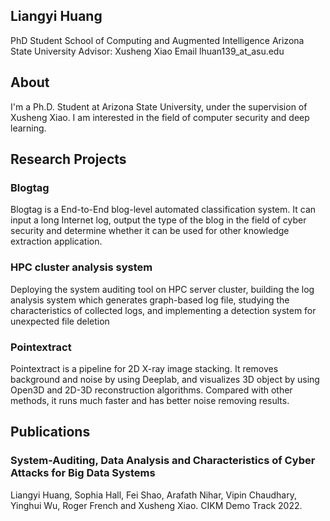 ## Liangyi Huang
PhD Student
School of Computing and Augmented Intelligence
Arizona State University
Advisor: Xusheng Xiao
Email lhuan139_at_asu.edu

## About
I'm a Ph.D. Student at Arizona State University, under the supervision of Xusheng Xiao. I am interested in the field of computer security and deep learning.


## Research Projects

### Blogtag
Blogtag is a End-to-End blog-level automated classification system. It can input a long Internet log, output the type of the blog in the field of cyber security and determine whether it can be used for other knowledge extraction application.

### HPC cluster analysis system
Deploying the system auditing tool on HPC server cluster, building the log analysis system which generates graph-based log file, studying the characteristics of collected logs, and implementing a detection system for unexpected file deletion

### Pointextract
Pointextract is a pipeline for 2D X-ray image stacking. It removes background and noise by using Deeplab, and visualizes 3D object by using Open3D and 2D-3D reconstruction algorithms. Compared with other methods, it runs much faster and has better noise removing results.

## Publications
### System-Auditing, Data Analysis and Characteristics of Cyber Attacks for Big Data Systems
Liangyi Huang, Sophia Hall, Fei Shao, Arafath Nihar, Vipin Chaudhary, Yinghui Wu, Roger French and Xusheng Xiao.
CIKM Demo Track 2022.
